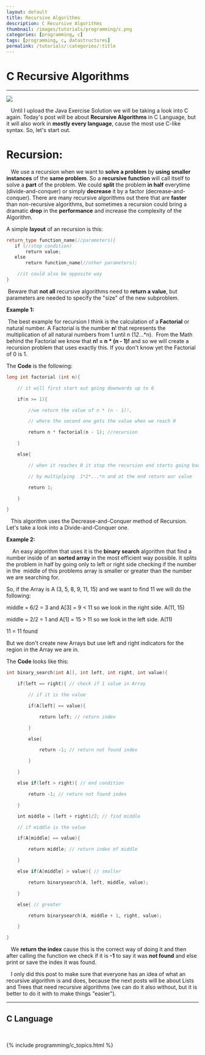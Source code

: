 ```yaml
---
layout: default
title: Recursive Algorithms
description: C Recursive Algorithms
thumbnail: /images/tutorials/programming/c.png
categories: [programming, c]
tags: [programming, c, datastructures]
permalink: /tutorials/:categories/:title
---
```


# C Recursive Algorithms
* * *

![](https://www.red-gate.com/simple-talk/wp-content/uploads/imported/901-DA1.JPG)

   Until I upload the Java Exercise Solution we will be taking a look into C again. Today's post will be about **Recursive Algorithms** in C Language, but it will also work in **mostly every language**, cause the most use C-like syntax. So, let's start out.

# Recursion:

   We use a recursion when we want to **solve a problem** by **using smaller instances** of the **same problem**. So a **recursive function** will call itself to solve a **part** of the problem. We could **split** the problem **in half** everytime (divide-and-conquer) or simply **decrease** it by a factor (decrease-and-conquer). There are many recursive algorithms out there that are **faster** than non-recursive algorithms, but sometimes a recursion could bring a dramatic **drop** in the **performance** and increase the complexity of the Algorithm.

A simple **layout** of an recursion is this:

```c++
return_type function_name(//parameters){
   if (//stop condition)
       return value;
   else
       return function_name(//other parameters);

    //it could also be opposite way
}
```

 Beware that **not all** recursive algorithms need to **return a value**, but parameters are needed to specify the "size" of the new subproblem.

**Example 1:**

 The best example for recursion I think is the calculation of a **Factorial** or natural number. A Factorial is the number **n**! that represents the multiplication of all natural numbers from 1 until n (1*2*...*n).  From the Math behind the Factorial we know that **n! = n * (n - 1)!** and so we will create a recursion problem that uses exactly this. If you don't know yet the Factorial of 0 is 1.

The **Code** is the following:

```c++
long int factorial (int n){

    // it will first start out going downwards up to 0

    if(n >= 1){ 

        //we return the value of n * (n - 1)!, 

        // where the second one gets the value when we reach 0

        return n * factorial(n - 1); //recursion

    }

    else{ 

        // when it reaches 0 it stop the recursion and starts going back

        // by multiplying  1*2*...*n and at the end return our value

        return 1;

    }

}
```

   This algorithm uses the Decrease-and-Conquer method of Recursion. Let's take a look into a Divide-and-Conquer one. 

**Example 2:**

    An easy algorithm that uses it is the **binary search** algorithm that find a number inside of an **sorted array** in the most efficient way possible. It splits the problem in half by going only to left or right side checking if the number in the  middle of this problems array is smaller or greater than the number we are searching for. 

So, if the Array is A (3, 5, 8, 9, 11, 15) and we want to find 11 we will do the following:

middle = 6/2 = 3 and A[3] = 9 < 11 so we look in the right side. A(11, 15)

middle = 2/2 = 1 and A[1] = 15 > 11 so we look in the left side. A(11) 

11 = 11 found

But we don't create new Arrays but use left and right indicators for the region in the Array we are in. 

The **Code** looks like this:

```c++
int binary_search(int A[], int left, int right, int value){

    if(left == right){ // check if 1 value in Array

        // if it is the value 

        if(A[left] == value){

            return left; // return index

        }

        else{

            return -1; // return not found index

        }        

    }

    else if(left > right){ // end condition

        return -1; // return not found index

    }

    int middle = (left + right)/2; // find middle

    // if middle is the value

    if(A[middle] == value){

        return middle; // return index of middle

    }

    else if(A[middle] > value){ // smaller

        return binarysearch(A, left, middle, value);

    }

    else{ // greater

        return binarysearch(A, middle + 1, right, value);

    }

}
```

   We **return the index** cause this is the correct way of doing it and then after calling the function we check if it is **-1** to say it was **not found** and else print or save the index it was found. 

   I only did this post to make sure that everyone has an idea of what an recursive algorithm is and does, because the next posts will be about Lists and Trees that need recursive algorithms (we can do it also without, but it is better to do it with to make things "easier").

* * *

## C Language

<br>

{% include programming/c_topics.html %}
